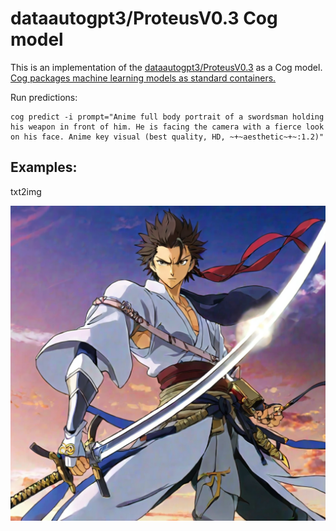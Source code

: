 # dataautogpt3/ProteusV0.3 Cog model

This is an implementation of the [dataautogpt3/ProteusV0.3](https://huggingface.co/dataautogpt3/ProteusV0.3) as a Cog model. [Cog packages machine learning models as standard containers.](https://github.com/replicate/cog)

Run predictions:

    cog predict -i prompt="Anime full body portrait of a swordsman holding his weapon in front of him. He is facing the camera with a fierce look on his face. Anime key visual (best quality, HD, ~+~aesthetic~+~:1.2)"

## Examples:

txt2img

![alt text](output.0.png)
